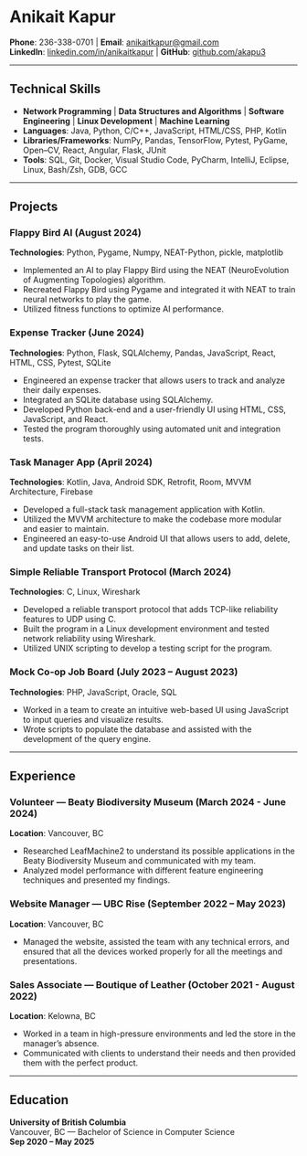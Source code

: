 # Anikait Kapur

**Phone**: 236-338-0701 | **Email**: [anikaitkapur@gmail.com](mailto:anikaitkapur@gmail.com)  
**LinkedIn**: [linkedin.com/in/anikaitkapur](https://linkedin.com/in/anikaitkapur) | **GitHub**: [github.com/akapu3](https://github.com/akapu3)

---

## Technical Skills

- **Network Programming** | **Data Structures and Algorithms** | **Software Engineering** | **Linux Development** | **Machine Learning**
- **Languages**: Java, Python, C/C++, JavaScript, HTML/CSS, PHP, Kotlin
- **Libraries/Frameworks**: NumPy, Pandas, TensorFlow, Pytest, PyGame, Open–CV, React, Angular, Flask, JUnit
- **Tools**: SQL, Git, Docker, Visual Studio Code, PyCharm, IntelliJ, Eclipse, Linux, Bash/Zsh, GDB, GCC

---

## Projects

### Flappy Bird AI (August 2024)  
**Technologies**: Python, Pygame, Numpy, NEAT-Python, pickle, matplotlib  
- Implemented an AI to play Flappy Bird using the NEAT (NeuroEvolution of Augmenting Topologies) algorithm.
- Recreated Flappy Bird using Pygame and integrated it with NEAT to train neural networks to play the game.
- Utilized fitness functions to optimize AI performance.

### Expense Tracker (June 2024)  
**Technologies**: Python, Flask, SQLAlchemy, Pandas, JavaScript, React, HTML, CSS, Pytest, SQLite  
- Engineered an expense tracker that allows users to track and analyze their daily expenses.
- Integrated an SQLite database using SQLAlchemy.
- Developed Python back-end and a user-friendly UI using HTML, CSS, JavaScript, and React.
- Tested the program thoroughly using automated unit and integration tests.

### Task Manager App (April 2024)  
**Technologies**: Kotlin, Java, Android SDK, Retrofit, Room, MVVM Architecture, Firebase  
- Developed a full-stack task management application with Kotlin.
- Utilized the MVVM architecture to make the codebase more modular and easier to maintain.
- Engineered an easy-to-use Android UI that allows users to add, delete, and update tasks on their list.

### Simple Reliable Transport Protocol (March 2024)  
**Technologies**: C, Linux, Wireshark  
- Developed a reliable transport protocol that adds TCP-like reliability features to UDP using C.
- Built the program in a Linux development environment and tested network reliability using Wireshark.
- Utilized UNIX scripting to develop a testing script for the program.

### Mock Co-op Job Board (July 2023 – August 2023)  
**Technologies**: PHP, JavaScript, Oracle, SQL  
- Worked in a team to create an intuitive web-based UI using JavaScript to input queries and visualize results.
- Wrote scripts to populate the database and assisted with the development of the query engine.

---

## Experience

### Volunteer — Beaty Biodiversity Museum (March 2024 - June 2024)  
**Location**: Vancouver, BC  
- Researched LeafMachine2 to understand its possible applications in the Beaty Biodiversity Museum and communicated with my team.
- Analyzed model performance with different feature engineering techniques and presented my findings.

### Website Manager — UBC Rise (September 2022 – May 2023)  
**Location**: Vancouver, BC  
- Managed the website, assisted the team with any technical errors, and ensured that all the devices worked properly for all the meetings and presentations.

### Sales Associate — Boutique of Leather (October 2021 - August 2022)  
**Location**: Kelowna, BC  
- Worked in a team in high-pressure environments and led the store in the manager’s absence.
- Communicated with clients to understand their needs and then provided them with the perfect product.

---

## Education

**University of British Columbia**  
Vancouver, BC — Bachelor of Science in Computer Science  
**Sep 2020 – May 2025**

